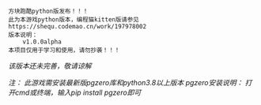     方块跑酷python版发布！！！
    此为本游戏python版本，编程猫kitten版请参见https://shequ.codemao.cn/work/197978002
    版本说明：
        v1.0.0alpha
    本项目仅用于学习和使用，请勿抄袭！！！
*该版本还未完善，敬请谅解*
    
*注：*
*此游戏需安装最新版pgzero库和python3.8以上版本*
*pgzero安装说明：*
*打开cmd或终端，输入pip install pgzero即可*
